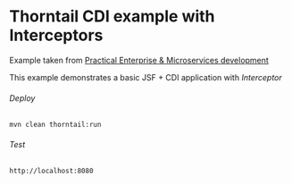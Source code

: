 Thorntail CDI example with Interceptors 
=====================================

Example taken from [Practical Enterprise & Microservices development](http://www.itbuzzpress.com/ebooks/java-ee-7-development-on-wildfly.html)

This example demonstrates a basic JSF + CDI application with *Interceptor*

###### Deploy
```shell
mvn clean thorntail:run
```
###### Test
```shell
http://localhost:8080 
```
 
 
 
